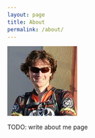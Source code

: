 ```yaml
---
layout: page
title: About
permalink: /about/
---
```


![Photo](/assets/me.jpg)

TODO: write about me page
